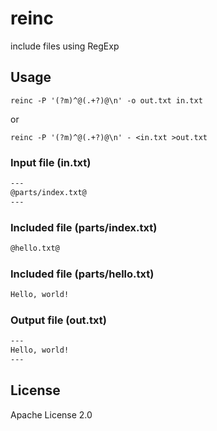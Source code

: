 # reinc

include files using RegExp

## Usage

```
reinc -P '(?m)^@(.+?)@\n' -o out.txt in.txt
```

or

```
reinc -P '(?m)^@(.+?)@\n' - <in.txt >out.txt
```

### Input file (in.txt)

```txt
---
@parts/index.txt@
---
```

### Included file (parts/index.txt)

```txt
@hello.txt@
```

### Included file (parts/hello.txt)

```txt
Hello, world!
```

### Output file (out.txt)

```txt
---
Hello, world!
---
```

## License

Apache License 2.0
